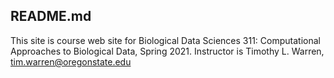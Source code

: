 ## README.md

This site is course web site for Biological Data Sciences 311: Computational Approaches to Biological Data, Spring 2021.
Instructor is Timothy L. Warren, tim.warren@oregonstate.edu
